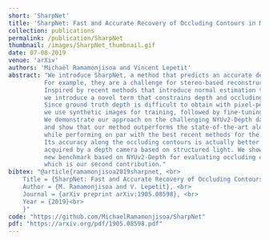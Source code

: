 ```yaml
---
short: 'SharpNet'
title: 'SharpNet: Fast and Accurate Recovery of Occluding Contours in Monocular Depth Estimation'
collection: publications
permalink: /publication/SharpNet
thumbnail: /images/SharpNet_thumbnail.gif
date: 07-08-2019
venue: 'arXiv'
authors: 'Michaël Ramamonjisoa and Vincent Lepetit'
abstract: "We introduce SharpNet, a method that predicts an accurate depth map for an input color image, with a particular attention to the reconstruction of occluding contours: Occluding contours are an important cue for object recognition, and for realistic integration of virtual objects in Augmented Reality, but they are also notoriously difficult to reconstruct accurately.
          For example, they are a challenge for stereo-based reconstruction methods, as points around an occluding contour are visible in only one image. 
          Inspired by recent methods that introduce normal estimation to improve depth prediction, 
          we introduce a novel term that constrains depth and occluding contours predictions. 
          Since ground truth depth is difficult to obtain with pixel-perfect accuracy along occluding contours, 
          we use synthetic images for training, followed by fine-tuning on real data. 
          We demonstrate our approach on the challenging NYUv2-Depth dataset, 
          and show that our method outperforms the state-of-the-art along occluding contours, 
          while performing on par with the best recent methods for the rest of the images. 
          Its accuracy along the occluding contours is actually better than the ''ground truth''
          acquired by a depth camera based on structured light. We show this by introducing a 
          new benchmark based on NYUv2-Depth for evaluating occluding contours in monocular reconstruction, 
          which is our second contribution."
bibtex: "@article{ramamonjisoa2019sharpnet, <br>
    Title = {SharpNet: Fast and Accurate Recovery of Occluding Contours in Monocular Depth Estimation}, <br>
    Author = {M. Ramamonjisoa and V. Lepetit}, <br>
    Journal = {arXiv preprint arXiv:1905.08598}, <br>
    Year = {2019}<br>
    }"
code: "https://github.com/MichaelRamamonjisoa/SharpNet"
pdf: "https://arxiv.org/pdf/1905.08598.pdf"
---
```


